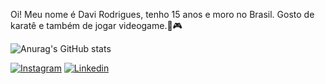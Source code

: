 Oi! Meu nome é Davi Rodrigues, tenho 15 anos e moro no Brasil. Gosto de karatê e também de jogar videogame.🥋🎮

![Anurag's GitHub stats](https://github-readme-stats.vercel.app/api?username=anuraghazra&show_icons=true&theme=radical)

[![Instagram](	https://img.shields.io/badge/Instagram-E4405F?style=for-the-badge&logo=instagram&logoColor=white)](https://www.instagram.com/daviortacio/)
[![Linkedin](	https://img.shields.io/badge/LinkedIn-0077B5?style=for-the-badge&logo=linkedin&logoColor=white)](https://www.linkedin.com/in/davi-rodrigues-de-oliveira-ortacio-dos-santos-99b935259/)

